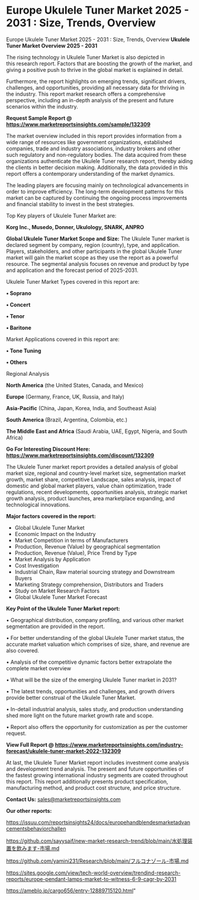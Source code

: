 # Europe Ukulele Tuner Market 2025 - 2031 : Size, Trends, Overview
 Europe Ukulele Tuner Market 2025 - 2031 : Size, Trends, Overview
<Strong> Ukulele Tuner Market Overview 2025 - 2031</strong>

The rising technology in Ukulele Tuner Market is also depicted in this research report. Factors that are boosting the growth of the market, and giving a positive push to thrive in the global market is explained in detail.

Furthermore, the report highlights on emerging trends, significant drivers, challenges, and opportunities, providing all necessary data for thriving in the industry. This report market research offers a comprehensive perspective, including an in-depth analysis of the present and future scenarios within the industry.

<strong>Request Sample Report @ <a href=https://www.marketreportsinsights.com/sample/132309>https://www.marketreportsinsights.com/sample/132309</a></strong>

The market overview included in this report provides information from a wide range of resources like government organizations, established companies, trade and industry associations, industry brokers and other such regulatory and non-regulatory bodies. The data acquired from these organizations authenticate the Ukulele Tuner research report, thereby aiding the clients in better decision making. Additionally, the data provided in this report offers a contemporary understanding of the market dynamics.

The leading players are focusing mainly on technological advancements in order to improve efficiency. The long-term development patterns for this market can be captured by continuing the ongoing process improvements and financial stability to invest in the best strategies.

Top Key players of Ukulele Tuner Market are:

<strong>Korg Inc., Musedo, Donner, Ukulology, SNARK, ANPRO</strong>

<strong><b>Global Ukulele Tuner Market Scope and Size:</b></strong>
The Ukulele Tuner market is declared segment by company, region (country), type, and application. Players, stakeholders, and other participants in the global Ukulele Tuner market will gain the market scope as they use the report as a powerful resource. The segmental analysis focuses on revenue and product by type and application and the forecast period of 2025-2031.

Ukulele Tuner Market Types covered in this report are:

<strong>• Soprano 

• Concert 

• Tenor 

• Baritone</strong>

Market Applications covered in this report are:

<strong>• Tone Tuning

• Others</strong> 

Regional Analysis

<strong>North America</strong> (the United States, Canada, and Mexico)

<strong>Europe</strong> (Germany, France, UK, Russia, and Italy)

<strong>Asia-Pacific</strong> (China, Japan, Korea, India, and Southeast Asia)

<strong>South America</strong> (Brazil, Argentina, Colombia, etc.)

<strong>The Middle East and Africa</strong> (Saudi Arabia, UAE, Egypt, Nigeria, and South Africa)

<strong>Go For Interesting Discount Here: <a href=https://www.marketreportsinsights.com/discount/132309>https://www.marketreportsinsights.com/discount/132309</a></strong>

The Ukulele Tuner market report provides a detailed analysis of global market size, regional and country-level market size, segmentation market growth, market share, competitive Landscape, sales analysis, impact of domestic and global market players, value chain optimization, trade regulations, recent developments, opportunities analysis, strategic market growth analysis, product launches, area marketplace expanding, and technological innovations.

<strong><b>Major factors covered in the report:</b></strong>
<ul>
  <li>Global Ukulele Tuner Market </li>
  <li>Economic Impact on the Industry</li>
  <li>Market Competition in terms of Manufacturers</li>
  <li>Production, Revenue (Value) by geographical segmentation</li>
  <li>Production, Revenue (Value), Price Trend by Type</li>
  <li>Market Analysis by Application</li>
  <li>Cost Investigation</li>
  <li>Industrial Chain, Raw material sourcing strategy and Downstream Buyers</li>
  <li>Marketing Strategy comprehension, Distributors and Traders</li>
  <li>Study on Market Research Factors</li>
  <li>Global Ukulele Tuner Market Forecast</li>
</ul>

<strong><b>Key Point of the Ukulele Tuner Market report:</b></strong>

• Geographical distribution, company profiling, and various other market segmentation are provided in the report.

• For better understanding of the global Ukulele Tuner market status, the accurate market valuation which comprises of size, share, and revenue are also covered.

• Analysis of the competitive dynamic factors better extrapolate the complete market overview

• What will be the size of the emerging Ukulele Tuner market in 2031?

• The latest trends, opportunities and challenges, and growth drivers provide better construal of the Ukulele Tuner Market.

• In-detail industrial analysis, sales study, and production understanding shed more light on the future market growth rate and scope.

• Report also offers the opportunity for customization as per the customer request.

<strong><b>View Full Report @ <a href=https://www.marketreportsinsights.com/industry-forecast/ukulele-tuner-market-2022-132309>https://www.marketreportsinsights.com/industry-forecast/ukulele-tuner-market-2022-132309</a></b></strong>


At last, the Ukulele Tuner Market report includes investment come analysis and development trend analysis. The present and future opportunities of the fastest growing international industry segments are coated throughout this report. This report additionally presents product specification, manufacturing method, and product cost structure, and price structure.

<strong>Contact Us:</strong>
sales@marketreportsinsights.com

<strong>Our other reports:</strong>

<a href=https://issuu.com/reportsinsights24/docs/europehandblendesmarketadvancementsbehaviorchallen>https://issuu.com/reportsinsights24/docs/europehandblendesmarketadvancementsbehaviorchallen</a>

<a href=https://github.com/sayysaif/new-market-research-trend/blob/main/水処理装置を飲みます-市場.md>https://github.com/sayysaif/new-market-research-trend/blob/main/水処理装置を飲みます-市場.md</a>

<a href=https://github.com/yamini231/Research/blob/main/フルコナゾール-市場.md>https://github.com/yamini231/Research/blob/main/フルコナゾール-市場.md</a>

<a href=https://sites.google.com/view/tech-world-overview/trendind-research-reports/europe-pendant-lamps-market-to-witness-6-9-cagr-by-2031>https://sites.google.com/view/tech-world-overview/trendind-research-reports/europe-pendant-lamps-market-to-witness-6-9-cagr-by-2031</a>

<a href=https://ameblo.jp/cargo656/entry-12889715120.html>https://ameblo.jp/cargo656/entry-12889715120.html</a>"

